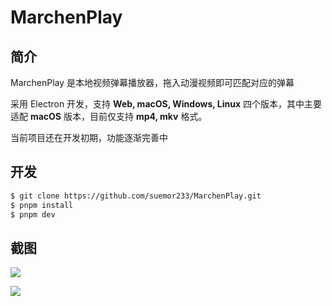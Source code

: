 # MarchenPlay

## 简介

MarchenPlay 是本地视频弹幕播放器，拖入动漫视频即可匹配对应的弹幕


采用 Electron 开发，支持 **Web, macOS, Windows, Linux** 四个版本，其中主要适配 **macOS** 版本，目前仅支持 **mp4, mkv** 格式。

当前项目还在开发初期，功能逐渐完善中

## 开发

```bash
$ git clone https://github.com/suemor233/MarchenPlay.git
$ pnpm install
$ pnpm dev
```

## 截图

![](https://fastly.jsdelivr.net/gh/suemor233/static@main/img/marchen-play-1.png)

![](https://fastly.jsdelivr.net/gh/suemor233/static@main/img/marchen-play-2.png)